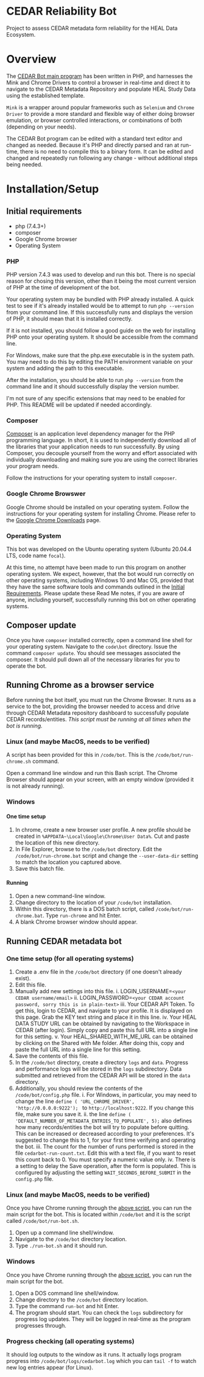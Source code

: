 # CEDAR Reliability Bot
Project to assess CEDAR metadata form reliability for the HEAL Data Ecosystem.

# Overview
The [CEDAR Bot main program](/code/bot/cedarbot.php) has been written in PHP, and harnesses the Mink and Chrome Drivers to control a browser in real-time and direct it to navigate to the CEDAR Metadata Repository and populate HEAL Study Data using the established template.

`Mink` is a wrapper around popular frameworks such as `Selenium` and `Chrome Driver` to provide a more standard and flexible way of either doing browser emulation, or browser controlled interactions, or combinations of both (depending on your needs).

The CEDAR Bot program can be edited with a standard text editor and changed as needed. Because it's PHP and directly parsed and ran at run-time, there is no need to compile this to a binary form. It can be edited and changed and repeatedly run following any change - without additional steps being needed.

# Installation/Setup
## Initial requirements

+ php (7.4.3+)
+ composer
+ Google Chrome browser
+ Operating System

### PHP
PHP version 7.4.3 was used to develop and run this bot. There is no special reason for chosing this version, other than it being the most current version of PHP at the time of development of the bot.

Your operating system may be bundled with PHP already installed. A quick test to see if it's already installed would be to attempt to run `php --version` from your command line. If this successfully runs and displays the version of PHP, it should mean that it is installed correctly.

If it is not installed, you should follow a good guide on the web for installing PHP onto your operating system. It should be accessible from the command line.

For Windows, make sure that the php.exe executable is in the system path. You may need to do this by editing the PATH environment variable on your system and adding the path to this executable.

After the installation, you should be able to run `php --version` from the command line and it should successfully display the version number.

I'm not sure of any specific extensions that may need to be enabled for PHP. This README will be updated if needed accordingly.

### Composer
[Composer](https://en.wikipedia.org/wiki/Composer_(software)) is an application level dependency manager for the PHP programming language. In short, it is used to independently download all of the libraries that your application needs to run successfully. By using Composer, you decouple yourself from the worry and effort associated with individually downloading and making sure you are using the correct libraries your program needs.

Follow the instructions for your operating system to install `composer`.


### Google Chrome Browswer
Google Chrome should be installed on your operating system. Follow the instructions for your operating system for installing Chrome. Please refer to the [Google Chrome Downloads](https://www.google.com/chrome/downloads/) page.

### Operating System
This bot was developed on the Ubuntu operating system (Ubuntu 20.04.4 LTS, code name `focal`).

At this time, no attempt have been made to run this program on another operating system. We expect, however, that the bot
would run correctly on other operating systems, including Windows 10 and Mac OS, provided that they have the same
software tools and commands outlined in the [Initial Requirements](#initial-requirements). Please update these Read Me notes, if you are aware of anyone, including yourself, successfully running this bot on other operating systems.

## Composer update
Once you have `composer` installed correctly, open a command line shell for your operating system.
Navigate to the `code\bot` directory.
Issue the command `composer update`.
You should see messages associated the composer. It should pull down all of the necessary libraries for you to operate the bot.

## Running Chrome as a browser service
Before running the bot itself, you must run the Chrome Browser. It runs as a service to the bot, providing the browser needed to access and drive through CEDAR Metadata repository dashboard to successfully populate CEDAR records/entities. *This script must be running at all times when the bot is running.*

### Linux (and maybe MacOS, needs to be verified)
A script has been provided for this in `/code/bot`. This is the `/code/bot/run-chrome.sh` command.

Open a command line window and run this Bash script.
The Chrome Browser should appear on your screen, with an empty window (provided it is not already running).

### Windows
#### One time setup
1. In chrome, create a new browser user profile. A new profile should be created in `%APPDATA~\Local\Google\Chrome\User Data%`. Cut and paste the location of this new directory.
2. In File Explorer, browse to the `/code/bot` directory. Edit the `/code/bot/run-chrome.bat` script and change the `--user-data-dir` setting to match the location you captured above.
3. Save this batch file.

#### Running
1. Open a new command-line window.
2. Change directory to the location of your `/code/bot` installation.
3. Within this directory, there is a DOS batch script, called `/code/bot/run-chrome.bat`. Type `run-chrome` and hit Enter.
4. A blank Chrome browser window should appear.


## Running CEDAR metadata bot
### One time setup (for all operating systems)
1. Create a .env file in the `/code/bot` directory (if one doesn't already exist).
2. Edit this file.
3. Manually add new settings into this file.
	i. LOGIN_USERNAME=`<your CEDAR username/email>`
	ii. LOGIN_PASSWORD=`<your CEDAR account password, sorry this is in plain-text>`
	iii. Your CEDAR API Token. To get this, login to CEDAR, and navigate to your profile. It is displayed on this page. Grab the KEY text string and place it in this line.
	iv. Your HEAL DATA STUDY URL can be obtained by navigating to the Workspace in CEDAR (after login). Simply copy and paste this full URL into a single line for this setting.
	v. Your HEAL_SHARED_WITH_ME_URL can be obtained by clicking on the Shared with Me folder. After doing this, copy and paste the full URL into a single line for this setting.
4. Save the contents of this file.
5. In the `/code/bot` directory, create a directory `logs` and `data`. Progress and performance logs will be stored in the `logs` subdirectory. Data submitted and retrieved from the CEDAR API will be stored in the `data` directory.
6. Additionally, you should review the contents of the `/code/bot/config.php` file.
	i. For Windows, in particular, you may need to change the line `define ( 'URL_CHROME_DRIVER', 'http://0.0.0.0:9222'); ` to `http://localhost:9222`. If you change this file, make sure you save it.
	ii. the line `define ( 'DEFAULT_NUMBER_OF_METADATA_ENTRIES_TO_POPULATE', 5);` also defines how many records/entities the bot will try to populate before quitting. This can be increased or decreased according to your preferences. It's suggested to change this to 1, for your first time verifying and operating the bot.
	iii. The count for the number of runs performed is stored in the file `cedarbot-run-count.txt`. Edit this with a text file, if you want to reset this count back to 0. You must specify a numeric value only.
	iv. There is a setting to delay the Save operation, after the form is populated. This is configured by adjusting the setting `WAIT_SECONDS_BEFORE_SUBMIT` in the `config.php` file.

### Linux (and maybe MacOS, needs to be verified)
Once you have Chrome running through the [above script](#running-chrome-as-a-browser-service), you can run the main script for the bot.
This is located within `/code/bot` and it is the script called `/code/bot/run-bot.sh`.
1. Open up a command line shell/window.
2. Navigate to the `/code/bot` directory location.
3. Type `./run-bot.sh` and it should run.

### Windows
Once you have Chrome running through the [above script](#running-chrome-as-a-browser-service), you can run the main script for the bot.
1. Open a DOS command line shell/window.
2. Change directory to the `/code/bot` directory location.
3. Type the command `run-bot` and hit Enter.
4. The program should start. You can check the `logs` subdirectory for progress log updates. They will be logged in real-time as the program progresses through.

### Progress checking (all operating systems)
It should log outputs to the window as it runs. It actually logs program progress into `/code/bot/logs/cedarbot.log` which you can `tail -f` to watch new log entries appear (for Linux).